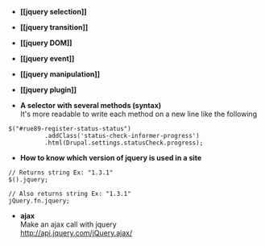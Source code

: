 * **[[jquery selection]]**
* **[[jquery transition]]**
* **[[jquery DOM]]**   
* **[[jquery event]]**
* **[[jquery manipulation]]**
* **[[jquery plugin]]**

* **A selector with several methods (syntax)**   
It's more readable to write each method on a new line like the following
```
$("#rue89-register-status-status")
          .addClass('status-check-informer-progress')
          .html(Drupal.settings.statusCheck.progress);
```

* **How to know which version of jquery is used in a site**
```
// Returns string Ex: "1.3.1"
$().jquery;

// Also returns string Ex: "1.3.1"
jQuery.fn.jquery;
```
* **ajax**   
Make an ajax call with jquery   
http://api.jquery.com/jQuery.ajax/

